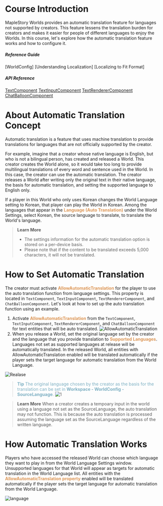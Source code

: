# Course Introduction
MapleStory Worlds provides an automatic translation feature for languages not supported by creators. This feature lessens the translation burden for creators and makes it easier for people of different languages to enjoy the Worlds.
In this course, let's explore how the automatic translation feature works and how to configure it.

##### Reference Guide
[WorldConfig]
[Understanding Localization]
[Localizing to Fit Format]

##### API Reference
[TextComponent](/apiReference/Components/TextComponent{"target":"_self"})
[TextInputComponent](/apiReference/Components/TextInputComponent{"target":"_self"})
[TextRendererComponent](/apiReference/Components/TextRendererComponent{"target":"_blank"})
[ChatBalloonComponent](/apiReference/Components/ChatBalloonComponent{"target":"_self"})


# About Automatic Translation Concept
Automatic translation is a feature that uses machine translation to provide translations for languages that are not officially supported by the creator.

For example, imagine that a creator whose native language is English, but who is not a bilingual person, has created and released a World.
This creator creates the World alone, so it would take too long to provide multilingual translations of every word and sentence used in the World. In this case, the creator can use the automatic translation. The creator releases a World after writing only the original text in their native language, the basis for automatic translation, and setting the supported language to English only.

If a player in this World who only uses Korean changes the World Language setting to Korean, that player can play the World in Korean. Among the languages that appear in the <span style="color: #dc9656">**Language (Auto Translation)**</span> under the World Settings, select Korean, the source language to translate, to translate the World's language.

> <span style="color: #585858">**Learn More**
> * The settings information for the automatic translation option is stored on a per-device basis.
> * Please note that if the content to be translated exceeds 5,000 characters, it will not be translated.</span>

# How to Set Automatic Translation
The creator must activate <span style="color: #dc9656">**AllowAutomaticTranslation**</span> for the player to use the auto translation function from language settings. This property is located in `TextComponent`, `TextInputComponent`, `TextRendererComponent`, and `ChatBalloonComponent`. Let's look at how to set up the auto translation function using an example.

1. Activate <span style="color: #dc9656">**AllowAutomaticTranslation**</span> from the `TextComponent`, `TextInputComponent`, `TextRendererComponent`, and `ChatBalloonComponent` for text entities that will be auto translated.
![AllowAutomaticTranslation](https://mod-file.dn.nexoncdn.co.kr/bbs/16983007897332bb3b13efdb14c27baa6ce77d2fd6f42.png{"width":"640px"} "AllowAutomaticTranslation")
2. When you release a World, set the original language set by the creator and the language that you provide translation to <span style="color: #dc9656">**Supported Languages**</span>. Languages not set as supported languages at release will be automatically translated. 
In the released World, all entities with AllowAutomaticTranslation enabled will be translated automatically if the player sets the target language for automatic translation from the World Language. 

![Realase](https://mod-file.dn.nexoncdn.co.kr/bbs/1727252833488d67e8db9410f4f89a1051628519188a2.png{"width":"640px"} "Realase")

><span style="color: #7cafc2">**Tip**
> The original language chosen by the creator as the basis for the translation can be set in **Workspace - WorldConfig - SourceLanguage**.</span>
> ![1](https://mod-file.dn.nexoncdn.co.kr/bbs/1698826078961925a793678514dc0821fb980cf8072ee.png "1")

><span style="color: #585858">**Learn More**
> When a creator creates a tempoary input in the world using a language not set as the SourceLanguage, the auto translation may not function. This is because the auto translation is processed assuming the language set as the SourceLanguage regardless of the written language. </span>

# How Automatic Translation Works
Players who have accessed the released World can choose which language they want to play in from the World Language Settings window. Unsupported languages for that World will appear as targets for automatic translation in the World Language list. All entities with the <span style="color: #dc9656">**AllowAutomaticTranslation property**</span> enabled will be translated automatically if the player sets the target language for automatic translation from the World Language.

![language](https://mod-file.dn.nexoncdn.co.kr/bbs/173977520738997b512c5efbc4fb1a2b32d77182fd8ce.png{"width":"740px"} "language")